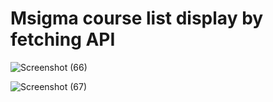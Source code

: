 # Msigma course list display by fetching API
![Screenshot (66)](https://github.com/Hariprasad-J21/msigma_course/assets/72177881/0da7966a-3108-4528-8c4e-6055972700e5)

![Screenshot (67)](https://github.com/Hariprasad-J21/msigma_course/assets/72177881/782bb550-85a5-437a-915e-2b824a31ddfe)
